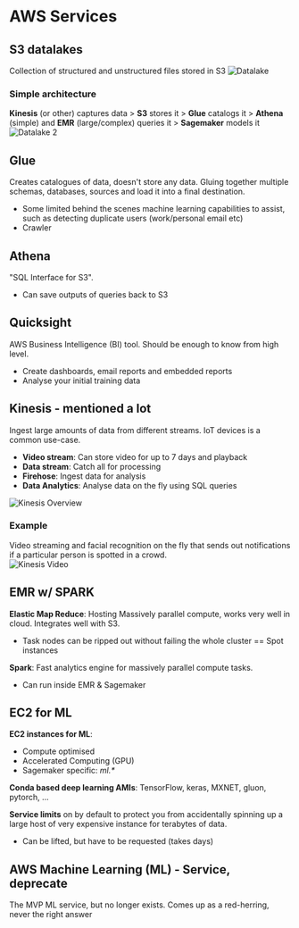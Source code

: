 # AWS Services

## S3 datalakes

Collection of structured and unstructured files stored in S3
![Datalake](img/7-datalake.png)

### Simple architecture

**Kinesis** (or other) captures data > **S3** stores it > **Glue** catalogs it >  **Athena** (simple) and **EMR** (large/complex) queries it > **Sagemaker** models it
![Datalake 2](img/7-datalake-arch2.png)

## Glue

Creates catalogues of data, doesn't store any data. Gluing together multiple schemas, databases, sources and load it into a final destination.

* Some limited behind the scenes machine learning capabilities to assist, such as detecting duplicate users (work/personal email etc)
* Crawler

## Athena

"SQL Interface for S3".

* Can save outputs of queries back to S3

## Quicksight

AWS Business Intelligence (BI) tool. Should be enough to know from high level.

* Create dashboards, email reports and embedded reports
* Analyse your initial training data

## Kinesis - mentioned a lot

Ingest large amounts of data from different streams. IoT devices is a common use-case.

* **Video stream**: Can store video for up to 7 days and playback
* **Data stream**: Catch all for processing
* **Firehose**: Ingest data for analysis
* **Data Analytics**: Analyse data on the fly using SQL queries

![Kinesis Overview](img/7-kinesis-overview.png)

### Example

Video streaming and facial recognition on the fly that sends out notifications if a particular person is spotted in a crowd.  
![Kinesis Video](img/7-kinesis-video.png)

## EMR w/ SPARK

**Elastic Map Reduce**: Hosting Massively parallel compute, works very well in cloud. Integrates well with S3.

* Task nodes can be ripped out without failing the whole cluster == Spot instances

**Spark**: Fast analytics engine for massively parallel compute tasks.

* Can run inside EMR & Sagemaker

## EC2 for ML

**EC2 instances for ML**:

* Compute optimised
* Accelerated Computing (GPU)
* Sagemaker specific: _ml.*_

**Conda based deep learning AMIs**: TensorFlow, keras, MXNET, gluon, pytorch, ...

**Service limits** on by default to protect you from accidentally spinning up a large host of very expensive instance for terabytes of data.

* Can be lifted, but have to be requested (takes days)

## AWS Machine Learning (ML) - Service, deprecate

The MVP ML service, but no longer exists. Comes up as a red-herring, never the right answer

